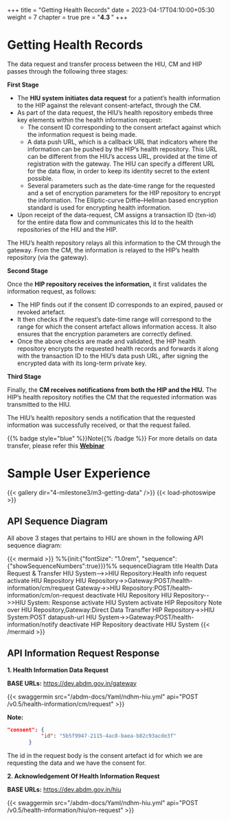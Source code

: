 +++
title = "Getting Health Records"
date = 2023-04-17T04:10:00+05:30
weight = 7
chapter = true
pre = "<b>4.3 </b>"
+++

# Getting Health Records

The data request and transfer process between the HIU, CM and HIP passes through the following three stages:

**First Stage**

- The **HIU system initiates data request** for a patient’s health information to the HIP against the relevant consent-artefact, through the CM.
- As part of the data request, the HIU’s health repository embeds three key elements within the health information request:
	- The consent ID corresponding to the consent artefact against which the information request is being made.
	- A data push URL, which is a callback URL that indicators where the information can be pushed by the HIP’s health repository. This URL can be different from the HIU’s access URL, provided at the time of registration with the gateway. The HIU can specify a different URL for the data flow, in order to keep its identity secret to the extent possible.
	- Several parameters such as the date-time range for the requested and a set of encryption parameters for the HIP repository to encrypt the information. The Elliptic-curve Diffie–Hellman based encryption standard is used for encrypting health information.
- Upon receipt of the data-request, CM assigns a transaction ID (txn-id) for the entire data flow and communicates this Id to the health repositories of the HIU and the HIP.

The HIU’s health repository relays all this information to the CM through the gateway. From the CM, the information is relayed to the HIP’s health repository (via the gateway).

**Second Stage**

Once the **HIP repository receives the information,** it first validates the information request, as follows:

- The HIP finds out if the consent ID corresponds to an expired, paused or revoked artefact.
- It then checks if the request’s date-time range will correspond to the range for which the consent artefact allows information access. It also ensures that the encryption parameters are correctly defined.
- Once the above checks are made and validated, the HIP health repository encrypts the requested health records and forwards it along with the transaction ID to the HIU’s data push URL, after signing the encrypted data with its long-term private key.

**Third Stage**

Finally, the **CM receives notifications from both the HIP and the HIU.** The HIP’s health repository notifies the CM that the requested information was transmitted to the HIU.

The HIU’s health repository sends a notification that the requested information was successfully received, or that the request failed.

{{% badge style="blue" %}}Note{{% /badge %}} For more details on data transfer, please refer this [**Webinar**](https://www.youtube.com/watch?v=oZ9Z2JtO21Q)

# Sample User Experience

{{< gallery dir="4-milestone3/m3-getting-data" />}} {{< load-photoswipe >}}

## API Sequence Diagram

All above 3 stages that pertains to HIU are shown in the following API sequence diagram:

{{< mermaid >}}
%%{init:{"fontSize": "1.0rem", "sequence":{"showSequenceNumbers":true}}}%%
sequenceDiagram
title Health Data Request & Transfer
HIU System-->>HIU Repository:Health info request
activate HIU Repository
HIU Repository->>Gateway:POST/health-information/cm/request
Gateway->>HIU Repository:POST/health-information/cm/on-request
deactivate HIU Repository
HIU Repository-->>HIU System: Response
activate HIU System
activate HIP Repository
Note over HIU Repository,Gateway:Direct Data Transffer
HIP Repository->>HIU System:POST datapush-url
HIU System->>Gateway:POST/health-information/notify
deactivate HIP Repository
deactivate HIU System
{{< /mermaid >}}

## API Information Request Response

**1. Health Information Data Request**

**BASE URLs:**  https://dev.abdm.gov.in/gateway

{{< swaggermin src="/abdm-docs/Yaml/ndhm-hiu.yml" api="POST /v0.5/health-information/cm/request" >}}

**Note:**
 ```json
 "consent": {
            "id": "5b5f9947-2115-4ac8-baea-b82c93acde3f"
        }
```
The id in the request body is the consent artefact id for which we are requesting the data and we have the consent for.


**2. Acknowledgement Of Health Information Request**

**BASE URLs:**  https://dev.abdm.gov.in/hiu

{{< swaggermin src="/abdm-docs/Yaml/ndhm-hiu.yml" api="POST /v0.5/health-information/hiu/on-request" >}}


